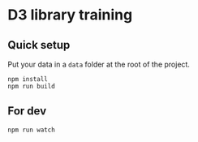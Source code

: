 # D3 library training

## Quick setup

Put your data in a `data` folder at the root of the project.

```
npm install
npm run build
```

## For dev

```
npm run watch
```